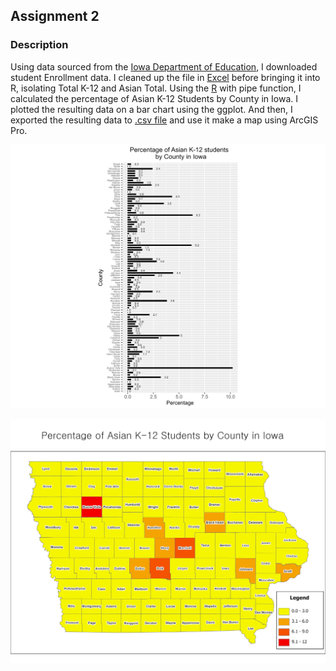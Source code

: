## Assignment 2

### Description

Using data sourced from the [Iowa Department of Education](https://educateiowa.gov/data-reporting/education-statistics-pk-12), I downloaded student Enrollment data. I cleaned up the file in [Excel](assign2/LA558_Assign2.xlsx) before bringing it into R, isolating Total K-12 and Asian Total. Using the [R](assign2/assign2.R) with pipe function, I calculated the percentage of Asian K-12 Students by County in Iowa. I plotted the resulting data on a bar chart using the ggplot. And then, I exported the resulting data to [.csv file](assign2/Assign2_ForGIS.csv) and use it make a map using ArcGIS Pro.

![Plot1](assign2/BarPlot_Assign2.png)


![Map1](assign2/Map_Assign2.jpg)
